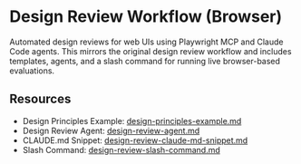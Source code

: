 # Design Review Workflow (Browser)

Automated design reviews for web UIs using Playwright MCP and Claude Code agents. This mirrors the original design review workflow and includes templates, agents, and a slash command for running live browser-based evaluations.

## Resources

- Design Principles Example: [design-principles-example.md](./design-principles-example.md)
- Design Review Agent: [design-review-agent.md](./design-review-agent.md)
- CLAUDE.md Snippet: [design-review-claude-md-snippet.md](./design-review-claude-md-snippet.md)
- Slash Command: [design-review-slash-command.md](./design-review-slash-command.md)

